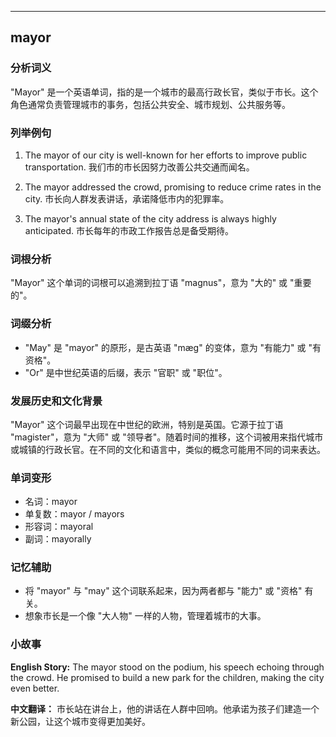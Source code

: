 
---------------
## mayor
### 分析词义
"Mayor" 是一个英语单词，指的是一个城市的最高行政长官，类似于市长。这个角色通常负责管理城市的事务，包括公共安全、城市规划、公共服务等。

### 列举例句
1. The mayor of our city is well-known for her efforts to improve public transportation.
   我们市的市长因努力改善公共交通而闻名。

2. The mayor addressed the crowd, promising to reduce crime rates in the city.
   市长向人群发表讲话，承诺降低市内的犯罪率。

3. The mayor's annual state of the city address is always highly anticipated.
   市长每年的市政工作报告总是备受期待。

### 词根分析
"Mayor" 这个单词的词根可以追溯到拉丁语 "magnus"，意为 "大的" 或 "重要的"。

### 词缀分析
- "May" 是 "mayor" 的原形，是古英语 "mæg" 的变体，意为 "有能力" 或 "有资格"。
- "Or" 是中世纪英语的后缀，表示 "官职" 或 "职位"。

### 发展历史和文化背景
"Mayor" 这个词最早出现在中世纪的欧洲，特别是英国。它源于拉丁语 "magister"，意为 "大师" 或 "领导者"。随着时间的推移，这个词被用来指代城市或城镇的行政长官。在不同的文化和语言中，类似的概念可能用不同的词来表达。

### 单词变形
- 名词：mayor
- 单复数：mayor / mayors
- 形容词：mayoral
- 副词：mayorally

### 记忆辅助
- 将 "mayor" 与 "may" 这个词联系起来，因为两者都与 "能力" 或 "资格" 有关。
- 想象市长是一个像 "大人物" 一样的人物，管理着城市的大事。

### 小故事
**English Story:**
The mayor stood on the podium, his speech echoing through the crowd. He promised to build a new park for the children, making the city even better.

**中文翻译：**
市长站在讲台上，他的讲话在人群中回响。他承诺为孩子们建造一个新公园，让这个城市变得更加美好。


